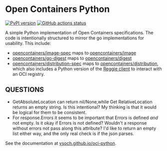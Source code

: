 # Open Containers Python

[![PyPI version](https://badge.fury.io/py/opencontainers.svg)](https://pypi.org/project/opencontainers/)
[![GitHub actions status](https://github.com/vsoch/oci-python/workflows/oci-python-ci/badge.svg?branch=master)](https://github.com/vsoch/oci-python/actions?query=branch%3Amaster+workflow%3Aoci-python-ci)

A simple Python implementation of Open Containers specifications. The code
is intentionally structured to mirror the go implementations for usability.
This include:

 - [opencontainers/image-spec](https://github.com/opencontainers/image-spec/tree/master/specs-go) maps to [opencontainers/image](opencontainers/image)
 - [opencontainers/go-digest](https://github.com/opencontainers/go-digest) maps to [opencontainers/digest](opencontainers/digest)
 - [opencontainers/distribution-spec](https://github.com/opencontainers/distribution-spec) maps to [opencontainers/distribution](opencontainers/distribution), which also includes a Python version of the [Reggie client](https://github.com/bloodorangeio/reggie) to interact with an OCI registry.


## QUESTIONS

- GetAbsoluteLocation can return nil/None,while Get RelativeLocation returns an empty string. Is this intentional? My thinking is that it would be logical for them to be consistent.
- For response.Errors it seems to be important that Errors is defined *and* not empty. Is it okay if Errors is not defined? Wouldn't a response without errors not pass along this attribute? I'd like to return an empty list either way, and the only real check is if the json parses.

See the documentation at [vsoch.github.io/oci-python](https://vsoch.github.io/oci-python).
